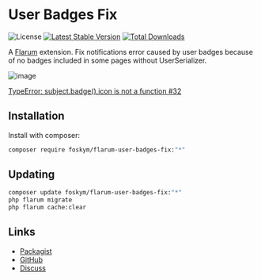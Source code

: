 # User Badges Fix

![License](https://img.shields.io/badge/license-MIT-blue.svg) [![Latest Stable Version](https://img.shields.io/packagist/v/foskym/flarum-user-badges-fix.svg)](https://packagist.org/packages/foskym/flarum-user-badges-fix) [![Total Downloads](https://img.shields.io/packagist/dt/foskym/flarum-user-badges-fix.svg)](https://packagist.org/packages/foskym/flarum-user-badges-fix)

A [Flarum](http://flarum.org) extension. Fix notifications error caused by user badges because of no badges included in some pages without UserSerializer.

![image](https://github.com/user-attachments/assets/562e8fbc-bad3-4a7d-8ef7-b62d9bd73632)

[TypeError: subject.badge().icon is not a function #32](https://github.com/v17development/flarum-user-badges/issues/32#issue-1823921215)


## Installation

Install with composer:

```sh
composer require foskym/flarum-user-badges-fix:"*"
```

## Updating

```sh
composer update foskym/flarum-user-badges-fix:"*"
php flarum migrate
php flarum cache:clear
```

## Links

- [Packagist](https://packagist.org/packages/foskym/flarum-user-badges-fix)
- [GitHub](https://github.com/foskym/flarum-user-badges-fix)
- [Discuss](https://discuss.flarum.org/d/PUT_DISCUSS_SLUG_HERE)
